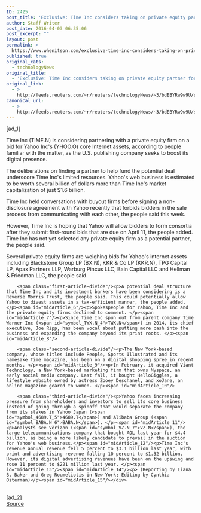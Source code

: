 ```yaml
---
ID: 2425
post_title: 'Exclusive: Time Inc considers taking on private equity partner for Yahoo bid'
author: Staff Writer
post_date: 2016-04-03 06:35:06
post_excerpt: ""
layout: post
permalink: >
  https://www.whenitson.com/exclusive-time-inc-considers-taking-on-private-equity-partner-for-yahoo-bid/
published: true
original_cats:
  - technologyNews
original_title:
  - 'Exclusive: Time Inc considers taking on private equity partner for Yahoo bid'
original_link:
  - >
    http://feeds.reuters.com/~r/reuters/technologyNews/~3/bdEBYRw9w9U/story01.htm
canonical_url:
  - >
    http://feeds.reuters.com/~r/reuters/technologyNews/~3/bdEBYRw9w9U/story01.htm
---
```

 [ad_1]
<br><div id="articleText">
<span id="midArticle_start"/>

<span id="midArticle_0"/><span class="focusParagraph" readability="6"><p><span class="articleLocatio&lt;/span&gt;n">Time Inc (<span id="symbol_TIME.N_0">TIME.N</span>) is considering partnering with a private equity firm on a bid for Yahoo Inc's (<span id="symbol_YHOO.O_1">YHOO.O</span>) core Internet assets, according to people familiar with the matter, as the U.S. publishing company seeks to boost its digital presence.</span></p></span><span id="midArticle_1"/><p>The deliberations on finding a partner to help fund the potential deal underscore Time Inc's limited resources. Yahoo's web business is estimated to be worth several billion of dollars more than Time Inc's market capitalization of just $1.6 billion.</p><span id="midArticle_2"/><p>Time Inc held conversations with buyout firms before signing a non-disclosure agreement with Yahoo recently that forbids bidders in the sale process from communicating with each other, the people said this week. </p><span id="midArticle_3"/><p>However, Time Inc is hoping that Yahoo will allow bidders to form consortia after they submit first-round bids that are due on April 11, the people added. Time Inc has not yet selected any private equity firm as a potential partner, the people said.</p><span id="midArticle_4"/><p>Several private equity firms are weighing bids for Yahoo's internet assets including Blackstone Group LP (<span id="symbol_BX.N_2">BX.N</span>), KKR &amp; Co LP (<span id="symbol_KKR.N_3">KKR.N</span>), TPG Capital LP, Apax Partners LLP, Warburg Pincus LLC, Bain Capital LLC and Hellman &amp; Friedman LLC, the people said.</p><span id="midArticle_5"/>
        
        <span class="first-article-divide"/><p>A potential deal structure that Time Inc and its investment bankers have been considering is a Reverse Morris Trust, the people said. This could potentially allow Yahoo to divest assets in a tax-efficient manner, the people added.</p><span id="midArticle_6"/><p>Spokespeople for Yahoo, Time Inc and the private equity firms declined to comment. </p><span id="midArticle_7"/><p>Since Time Inc spun out from parent company Time Warner Inc (<span id="symbol_TWX.N_4">TWX.N</span>) in 2014, its chief executive, Joe Ripp, has been vocal about putting more cash into the business and expanding the company beyond its print roots. </p><span id="midArticle_8"/>
        
        <span class="second-article-divide"/><p>The New York-based company, whose titles include People, Sports Illustrated and its namesake Time magazine, has been on a digital shopping spree in recent months. </p><span id="midArticle_9"/><p>In February, it acquired Viant Technology, a New York-based marketing firm that owns Myspace, an early social media company. Last fall, it bought HelloGiggles, a lifestyle website owned by actress Zooey Deschanel, and xoJane, an online magazine geared to women. </p><span id="midArticle_10"/>
        
        <span class="third-article-divide"/><p>Yahoo faces increasing pressure from shareholders and investors to sell its core business instead of going through a spinoff that would separate the company from its stakes in Yahoo Japan (<span id="symbol_4689.T_5">4689.T</span>) and Alibaba Group (<span id="symbol_BABA.N_6">BABA.N</span>). </p><span id="midArticle_11"/><p>Analysts see Verizon (<span id="symbol_VZ.N_7">VZ.N</span>), the large telecommunications company that bought AOL last year for $4.4 billion, as being a more likely candidate to prevail in the auction for Yahoo's web business.</p><span id="midArticle_12"/><p>Time Inc's revenue annual revenue fell 5 percent to $3.1 billion last year, with print and advertising revenue falling 10 percent to $1.32 billion. However, its digital advertising revenues have been on the upswing and rose 11 percent to $221 million last year. </p><span id="midArticle_13"/><span id="midArticle_14"/><p> (Reporting by Liana B. Baker and Greg Roumeliotis in New York; Editing by Cynthia Osterman)</p><span id="midArticle_15"/></div>
<br>[ad_2]
<br><a href="http://feeds.reuters.com/~r/reuters/technologyNews/~3/bdEBYRw9w9U/story01.htm">Source </a>